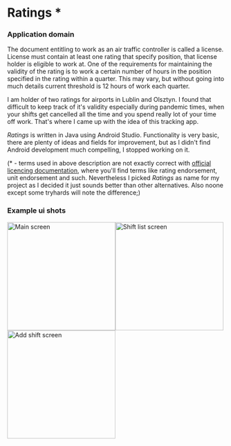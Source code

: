 # Ratings *

### Application domain

The document entitling to work as an air traffic controller is called a license. License must contain at least one rating that specify position, that license holder is eligible to work at. One of the requirements for maintaining the validity of the rating is to work a certain number of hours in the position specified in the rating within a quarter. This may vary, but without going into much details current threshold is 12 hours of work each quarter.

I am holder of two ratings for airports in Lublin and Olsztyn. I found that difficult to keep track of it's validity especially during pandemic times, when your shifts get cancelled all the time and you spend really lot of your time off work. That's where I came up with the idea of this tracking app.

*Ratings* is written in Java using Android Studio. Functionality is very basic, there are plenty of ideas and fields for improvement, but as I didn't find Android development much compelling, I stopped working on it.

(* - terms used in above description are not exactly correct with [official licencing documentation](https://skybrary.aero/articles/atco-licensing), where you'll find terms like rating endorsement, unit endorsement and such. Nevertheless I picked *Ratings* as name for my project as I decided it just sounds better than other alternatives. Also noone except some tryhards will note the difference;) 

### Example ui shots
<img width="250" alt="Main screen" src="https://user-images.githubusercontent.com/58663723/148081067-e22e28fa-df91-432a-9f5b-c1bbe3f2a166.png"><img width="250" alt="Shift list screen" src="https://user-images.githubusercontent.com/58663723/148081071-44ae3161-bc74-4c1e-8e21-7dfe244aaa6c.png"><img width="250" alt="Add shift screen" src="https://user-images.githubusercontent.com/58663723/148081073-ee25e1ff-beb4-4365-b979-02afea967eba.png">

